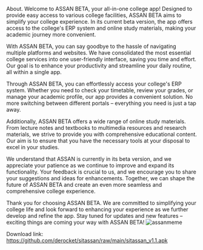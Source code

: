 About.
Welcome to ASSAN BETA, your all-in-one college app! Designed to provide easy access to various college facilities, ASSAN BETA aims to simplify your college experience. In its current beta version, the app offers access to the college's ERP system and online study materials, making your academic journey more convenient.

With ASSAN BETA, you can say goodbye to the hassle of navigating multiple platforms and websites. We have consolidated the most essential college services into one user-friendly interface, saving you time and effort. Our goal is to enhance your productivity and streamline your daily routine, all within a single app.

Through ASSAN BETA, you can effortlessly access your college's ERP system. Whether you need to check your timetable, review your grades, or manage your academic profile, our app provides a convenient solution. No more switching between different portals – everything you need is just a tap away.

Additionally, ASSAN BETA offers a wide range of online study materials. From lecture notes and textbooks to multimedia resources and research materials, we strive to provide you with comprehensive educational content. Our aim is to ensure that you have the necessary tools at your disposal to excel in your studies.

We understand that ASSAN is currently in its beta version, and we appreciate your patience as we continue to improve and expand its functionality. Your feedback is crucial to us, and we encourage you to share your suggestions and ideas for enhancements. Together, we can shape the future of ASSAN BETA and create an even more seamless and comprehensive college experience.

Thank you for choosing ASSAN BETA. We are committed to simplifying your college life and look forward to enhancing your experience as we further develop and refine the app. Stay tuned for updates and new features – exciting things are coming your way with ASSAN BETA!
![assanmeme](https://github.com/derocket/sitassan/assets/130888056/a863be36-5bc5-44a9-bc60-5bd06e82e96e)




Download link: https://github.com/derocket/sitassan/raw/main/sitassan_v1.1.apk

